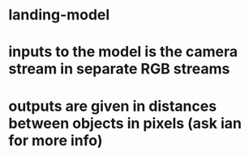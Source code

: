 # landing-model
# inputs to the model is the camera stream in separate RGB streams
# outputs are given in distances between objects in pixels (ask ian for more info)
